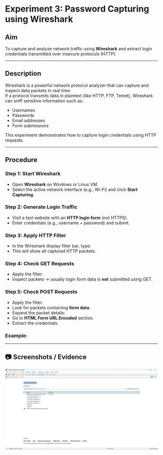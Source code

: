 # Experiment 3: Password Capturing using Wireshark

##  Aim
To capture and analyze network traffic using **Wireshark** and extract login credentials transmitted over insecure protocols (HTTP).

---

##  Description
Wireshark is a powerful network protocol analyzer that can capture and inspect data packets in real time.  
If a protocol transmits data in plaintext (like HTTP, FTP, Telnet), Wireshark can sniff sensitive information such as:

- Usernames
- Passwords
- Email addresses
- Form submissions

This experiment demonstrates how to capture login credentials using HTTP requests.

---

##  Procedure

### Step 1: Start Wireshark
- Open **Wireshark** on Windows or Linux VM.
- Select the active network interface (e.g., Wi-Fi) and click **Start Capturing**.

### Step 2: Generate Login Traffic
- Visit a test website with an **HTTP login form** (not HTTPS).
- Enter credentials (e.g., username + password) and submit.

### Step 3: Apply HTTP Filter
- In the Wireshark display filter bar, type:
- This will show all captured HTTP packets.

### Step 4: Check GET Requests
- Apply the filter:
- Inspect packets → usually login form data is **not** submitted using GET.

### Step 5: Check POST Requests
- Apply the filter:
- Look for packets containing **form data**.
- Expand the packet details:
- Go to **HTML Form URL Encoded** section.
- Extract the credentials.

### Example:

---

## 📷 Screenshots / Evidence
![](images/3.1.jpeg)
